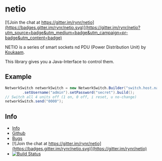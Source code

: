 netio
=====

[![Join the chat at https://gitter.im/rynr/netio](https://badges.gitter.im/rynr/netio.svg)](https://gitter.im/rynr/netio?utm_source=badge&utm_medium=badge&utm_campaign=pr-badge&utm_content=badge)

NETIO is a series of smart sockets nd PDU (Power Distribution Unit) by
[Koukaam](http://www.koukaam.se/kkm/index.php).

This library gives you a Java-Interface to control them.

Example
-------

```java
NetworkSwitch networkSwitch = new NetworkSwitch.Builder("switch.host.name", 2345)
        .setUsername("admin").setPassword("secret").build();
// Switch all 4 units off (1 on, 0 off, i reset, u no-change)
networkSwitch.send("0000");
```

Info
----

 - [Info](https://rynr.github.io/netio/)
 - [Github](https://github.com/rynr/netio)
 - [Bugs](https://github.com/rynr/netio/issues)
 - [![Join the chat at https://gitter.im/rynr/netio](https://badges.gitter.im/rynr/netio.svg)](https://gitter.im/rynr/netio)
 - [![Build Status](https://travis-ci.org/rynr/netio.svg?branch=master)](https://travis-ci.org/rynr/netio)

